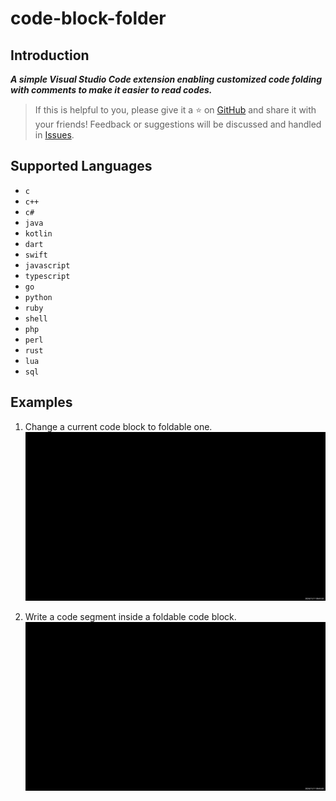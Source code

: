 # code-block-folder

## Introduction

***A simple Visual Studio Code extension enabling customized code folding with comments to make it easier to read codes.***

> If this is helpful to you, please give it a ⭐ on [GitHub](https://github.com/se-dev-pion/code-block-folder) and share it with your friends!
> Feedback or suggestions will be discussed and handled in [Issues](https://github.com/se-dev-pion/code-block-folder/issues).

## Supported Languages

- `c`
- `c++`
- `c#`
- `java`
- `kotlin`
- `dart`
- `swift`
- `javascript`
- `typescript`
- `go`
- `python`
- `ruby`
- `shell`
- `php`
- `perl`
- `rust`
- `lua`
- `sql`

## Examples

1. Change a current code block to foldable one.![add_folding.gif](https://raw.githubusercontent.com/se-dev-pion/code-block-folder/refs/heads/main/assets/add_folding.gif)

2. Write a code segment inside a foldable code block.![write_block.gif](https://raw.githubusercontent.com/se-dev-pion/code-block-folder/refs/heads/main/assets/write_block.gif)
